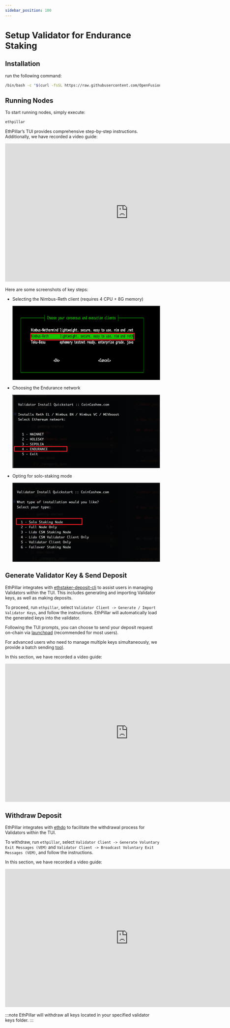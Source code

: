 ```yaml
---
sidebar_position: 100
---
```


# Setup Validator for Endurance Staking

## Installation

run the following command:

```sh
/bin/bash -c "$(curl -fsSL https://raw.githubusercontent.com/OpenFusionist/EthPillar-Endurance/main/install.sh)"
```

## Running Nodes

To start running nodes, simply execute:

```sh
ethpillar
```

EthPillar’s TUI provides comprehensive step-by-step instructions. Additionally, we have recorded a video guide:

<div align="center">
  <iframe 
    width="800"
    height="450"
    src="https://www.youtube.com/embed/YLuZPUW9Q9Q" 
    title="EthPillar Setup Guide" 
    frameborder="0" 
    allow="accelerometer; autoplay; clipboard-write; encrypted-media; gyroscope; picture-in-picture" 
    allowfullscreen
  ></iframe>
</div>

Here are some screenshots of key steps:

- Selecting the Nimbus-Reth client (requires 4 CPU + 8G memory)

  ![nimbus-reth](nimbus-reth.png)

- Choosing the Endurance network

  ![endurance](endurance.png)

- Opting for solo-staking mode

  ![solo-staking mode](solo-staking.png)

## Generate Validator Key & Send Deposit

EthPillar integrates with [ethstaker-deposit-cli](https://github.com/OpenFusionist/ethstaker-deposit-cli) to assist users in managing Validators within the TUI. This includes generating and importing Validator keys, as well as making deposits.

To proceed, run `ethpillar`, select `Validator Client -> Generate / Import Validator Keys`, and follow the instructions. EthPillar will automatically load the generated keys into the validator.

Following the TUI prompts, you can choose to send your deposit request on-chain via [launchpad](https://staking.fusionist.io) (recommended for most users).

For advanced users who need to manage multiple keys simultaneously, we provide a batch sending [tool](https://github.com/OpenFusionist/staking-batch-depositer).

In this section, we have recorded a video guide:

<div align="center">
  <iframe 
    width="800"
    height="450"
    src="https://www.youtube.com/embed/FBKbqM9yAJI" 
    title="EthPillar Validator Key Generation and Deposit" 
    frameborder="0" 
    allow="accelerometer; autoplay; clipboard-write; encrypted-media; gyroscope; picture-in-picture" 
    allowfullscreen
  ></iframe>
</div>

## Withdraw Deposit

EthPillar integrates with [ethdo](https://github.com/wealdtech/ethdo) to facilitate the withdrawal process for Validators within the TUI.

To withdraw, run `ethpillar`, select `Validator Client -> Generate Voluntary Exit Messages (VEM)` and `Validator Client -> Broadcast Voluntary Exit Messages (VEM)`, and follow the instructions.

In this section, we have recorded a video guide:

<div align="center">
  <iframe 
    width="800"
    height="450"
    src="https://www.youtube.com/embed/a0kuFdwUwco" 
    title="EthPillar Validator Exit Process" 
    frameborder="0" 
    allow="accelerometer; autoplay; clipboard-write; encrypted-media; gyroscope; picture-in-picture" 
    allowfullscreen
  ></iframe>
</div>


:::note
EthPillar will withdraw all keys located in your specified validator keys folder.
::: 

